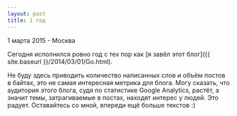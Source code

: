 ```yaml
---
layout: post
title: 1 год
---
```


<p class="meta">1 марта 2015 - Москва</p>

Сегодня исполнился ровно год с тех пор как [я завёл этот блог]({{ site.baseurl }}/2014/03/01/Go.html).

Не буду здесь приводить количество написанных слов и объём постов
в байтах, это не самая интересная метрика для блога. Могу
сказать, что аудитория этого блога, судя по статистике Google Analytics,
растёт, а значит темы, затрагиваемые в постах, находят интерес у людей.
Это радует. Оставайтесь со мной, впереди ещё больше текстов :)
